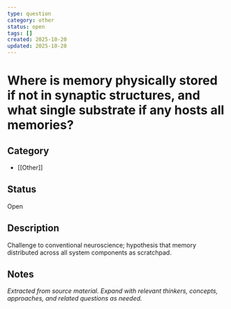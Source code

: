 ```yaml
---
type: question
category: other
status: open
tags: []
created: 2025-10-20
updated: 2025-10-20
---
```


# Where is memory physically stored if not in synaptic structures, and what single substrate if any hosts all memories?

## Category

- [[Other]]

## Status

Open

## Description

Challenge to conventional neuroscience; hypothesis that memory distributed across all system components as scratchpad.

## Notes

*Extracted from source material. Expand with relevant thinkers, concepts, approaches, and related questions as needed.*
